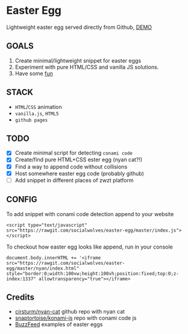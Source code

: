 # Easter Egg
Lightweight easter egg served directly from Github, [DEMO](http://cristurm.github.io/nyan-cat/)

GOALS
-----

1. Create minimal/lightweight snippet for easter eggs
2. Experiment with pure HTML/CSS and vanilla JS solutions.
3. Have some [fun](https://youtu.be/g-sgw9bPV4A?t=8s)

STACK
-----

- `HTML`/`CSS` animation
- `vanilla.js`, `HTML5`
- `github pages`

TODO
----

- [x] Create minimal script for detecting `conami code`
- [x] Create/find pure HTML+CSS ester egg (nyan cat?!)
- [x] Find a way to append code without collisions
- [x] Host somewhere easter egg code (probably github)
- [ ] Add snippet in different places of zwzt platform

CONFIG
------
To add snippet with conami code detection append to your website
```
<script type="text/javascript" src="https://rawgit.com/socialwolves/easter-egg/master/index.js"></script>
```
To checkout how easter egg looks like append, run in your console
```
document.body.innerHTML += '<iframe src="https://rawgit.com/socialwolves/easter-egg/master/nyan/index.html" style="border:0;width:100vw;height:100vh;position:fixed;top:0;z-index:1337" allowtransparency="true"></iframe>
```

Credits
-------

- [cirsturm/nyan-cat](https://github.com/cristurm/nyan-cat) github repo with nyan cat
- [snaptortoise/konami-js](https://github.com/snaptortoise/konami-js) repo with conami code js
- [BuzzFeed](https://www.buzzfeed.com/nicolenguyen/up-up-down-down-left-right-left-right-b-a?utm_term=.va6VzD1O4#.is8PbeR6X) examples of easter eggs 
